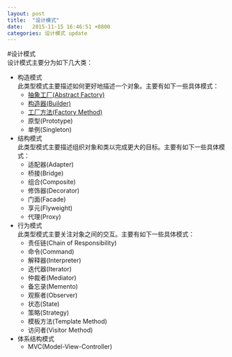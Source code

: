 ```yaml
---
layout: post
title:  "设计模式"
date:   2015-11-15 16:46:51 +0800
categories: 设计模式 update
---
```

#设计模式  
设计模式主要分为如下几大类：  
* 构造模式  
  此类型模式主要描述如何更好地描述一个对象。主要有如下一些具体模式：  
  * [抽象工厂(Abstract Factory)](/design_pattern/构造模式/设计模式/update/2015/11/15/抽象工厂模式.html)  
  * [构造器(Builder)](/design_pattern/构造模式/设计模式/update/2015/11/15/构造器模式.html)  
  * [工厂方法(Factory Method)](/design_pattern/构造模式/设计模式/update/2015/11/15/工厂方法模式.html)  
  * 原型(Prototype)  
  * 单例(Singleton)  
* 结构模式  
  此类型模式主要描述组织对象和类以完成更大的目标。主要有如下一些具体模式：  
  * 适配器(Adapter)  
  * 桥接(Bridge)  
  * 组合(Composite)  
  * 修饰器(Decorator)  
  * 门面(Facade)  
  * 享元(Flyweight)  
  * 代理(Proxy)  
* 行为模式  
  此类型模式主要关注对象之间的交互。主要有如下一些具体模式：  
  * 责任链(Chain of Responsibility)  
  * 命令(Command)  
  * 解释器(Interpreter)  
  * 迭代器(Iterator)  
  * 仲裁者(Mediator)  
  * 备忘录(Memento)  
  * 观察者(Observer)  
  * 状态(State)  
  * 策略(Strategy)  
  * 模板方法(Template Method)   
  * 访问者(Visitor Method)  
* 体系结构模式  
  * MVC(Model-View-Controller)  
